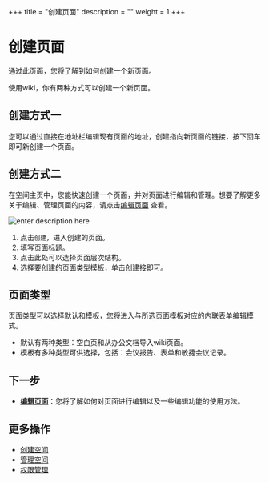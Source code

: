 ﻿+++
title = "创建页面"
description = ""
weight = 1
+++

# 创建页面

通过此页面，您将了解到如何创建一个新页面。

使用wiki，你有两种方式可以创建一个新页面。

## 创建方式一

您可以通过直接在地址栏编辑现有页面的地址，创建指向新页面的链接，按下回车即可新创建一个页面。

## 创建方式二

在空间主页中，您能快速创建一个页面，并对页面进行编辑和管理。想要了解更多关于编辑、管理页面的内容，请点击[编辑页面](../edict-page) 查看。

![enter description here](/docs/user-guide/wiki/image/image9.png)

1. 点击`创建`，进入创建的页面。
2. 填写页面标题。
3. 点击此处可以选择页面层次结构。
4. 选择要创建的页面类型模板，单击创建接即可。

## 页面类型

页面类型可以选择默认和模板，您将进入与所选页面模板对应的内联表单编辑模式。

- 默认有两种类型：空白页和从办公文档导入wiki页面。
- 模板有多种类型可供选择，包括：会议报告、表单和敏捷会议记录。

## 下一步

- [**编辑页面**](../edict-page)：您将了解如何对页面进行编辑以及一些编辑功能的使用方法。

## 更多操作

- [创建空间](../../space/create-space)
- [管理空间](../../space/manage-space) 
- [权限管理](../../hierarchy)



